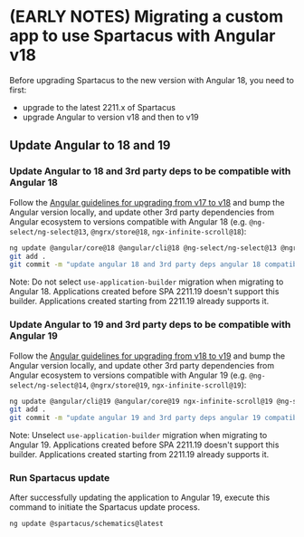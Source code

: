 # (EARLY NOTES) Migrating a custom app to use Spartacus with Angular v18

Before upgrading Spartacus to the new version with Angular 18, you need to first:
- upgrade to the latest 2211.x of Spartacus
- upgrade Angular to version v18 and then to v19

## Update Angular to 18 and 19

### Update Angular to 18 and 3rd party deps to be compatible with Angular 18

Follow the [Angular guidelines for upgrading from v17 to v18](https://angular.dev/update-guide?v=17.0-18.0&l=3) and bump the Angular version locally, and update other 3rd party dependencies from Angular ecosystem  to versions compatible with Angular 18 (e.g. `@ng-select/ng-select@13`, `@ngrx/store@18`, `ngx-infinite-scroll@18`):

```bash
ng update @angular/core@18 @angular/cli@18 @ng-select/ng-select@13 @ngrx/store@18 ngx-infinite-scroll@18 --force
git add .
git commit -m "update angular 18 and 3rd party deps angular 18 compatible"
```
Note: Do not select `use-application-builder` migration when migrating to Angular 18. Applications created before SPA 2211.19 doesn't support this builder. Applications created starting from 2211.19 already supports it.

### Update Angular to 19 and 3rd party deps to be compatible with Angular 19

Follow the [Angular guidelines for upgrading from v18 to v19](https://angular.dev/update-guide?v=18.0-19.0&l=3) and bump the Angular version locally, and update other 3rd party dependencies from Angular ecosystem  to versions compatible with Angular 19 (e.g. `@ng-select/ng-select@14`, `@ngrx/store@19`, `ngx-infinite-scroll@19`):

```bash
ng update @angular/cli@19 @angular/core@19 ngx-infinite-scroll@19 @ng-select/ng-select@14 @ngrx/store@19 angular-oauth2-oidc@19 --force
git add .
git commit -m "update angular 19 and 3rd party deps angular 19 compatible"
```

Note: Unselect `use-application-builder` migration when migrating to Angular 19. Applications created before SPA 2211.19 doesn't support this builder. Applications created starting from 2211.19 already supports it.

### Run Spartacus update

After successfully updating the application to Angular 19, execute this command to initiate the Spartacus update process.

```bash
ng update @spartacus/schematics@latest
```
